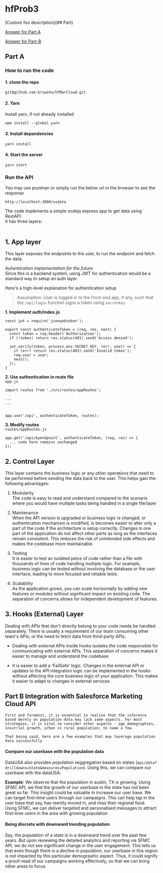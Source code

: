 # hfProb3

[Custom foo description](## Part)

[Answer for Part A](#part-a)

[Answer for Part-B](#part-b-integration-with-salesforce-marketing-cloud-api)

## Part A

### How to run the code

#### 1. clone the repo

```
git@github.com:briwoto/hfMarCloud.git
```

#### 2. Yarn

Install yarn, if not already installed

```
npm install --global yarn
```

#### 3. Install dependencies

```
yarn install
```

#### 4. Start the server

```
yarn start
```

### Run the API

You may use postman or simply run the below url in the browser to see the response

```
http://localhost:3000/usdata
```

The code implements a simple nodejs express app to get data using RestAPI.  
It has three layers:  
<br>

## 1. App layer

This layer exposes the endpoints to the user, to run the endpoint and fetch the data.

_Auhentication implementation for the future_  
Since this is a backend system, using JWT for authentication would be a standard way to setup an auth layer.

Here's a high-level explanation for authentication setup

> Assumption: User is logged in to the front-end app, if any, such that the `/api/login` function signs a token using `secretKey`

**1. Implement auth/index.js**

```
const jwt = require('jsonwebtoken');

export const authenticateToken = (req, res, next) {
  const token = req.header('Authorization');
  if (!token) return res.status(401).send('Access denied');

  jwt.verify(token, process.env.SECRET_KEY, (err, user) => {
    if (err) return res.status(403).send('Invalid token');
    req.user = user;
    next();
  });
}
```

**2. Use authentication in route file**  
`app.js`

```
import routes from './src/routes/appRoutes';

...
...


app.use('/api', authenticateToken, routes);
```

**3. Modify routes**  
`routes/appRoutes.js`

```
app.get('/api/myendpoint', authenticateToken, (req, res) => {
  ... code here remains unchanged
});
```

## 2. Control Layer

This layer contains the business logic or any other operations that need to be performed before sending the data back to the user. This helps gain the following advantages:

1. Modularity  
   The code is easy to read and understand compared to the scenario where you would have multiple tasks being handled in a single file/layer

2. Maintenance  
   When the API version is upgraded or business logic is changed, or authentication mechanism is modified, is becomes easier to alter only a part of the code if the architecture is setup correctly. Changes in one part of the application do not affect other parts as long as the interfaces remain consistent. This reduces the risk of unintended side effects and makes the codebase more maintainable.

3. Testing  
   It is easier to test an isolated peice of code rather than a file with thousands of lines of code handling multiple logic. For example, business logic can be tested without involving the database or the user interface, leading to more focused and reliable tests.

4. Scalability  
   As the application grows, you can scale horizontally by adding new features or modules without significant impact on existing code. The separation of concerns allows for independent development of features.

## 3. Hooks (External) Layer

Dealing with APIs that don't directly belong to your code needs be handled separately. There is usually a requirement of our team consuming other team's APIs; or the need to fetch data from third-party APIs.

- Dealing with external APIs inside hooks isolates the code responsible for communicating with external APIs. This separation of concerns makes it easier to manage and understand the codebase

- It is easier to add a 'FailSafe' logic. Changes in the external API or updates to the API integration logic can be implemented in the hooks without affecting the core business logic of your application. This makes it easier to adapt to changes in external services

## Part B Integration with Salesforce Marketing Cloud API

    First and foremost, it is essential to realise that the inference based merely on population data may lack some aspects. For most strategies, it is vital to consider other aspects - age demographies, insutrial growth, urban vs rural population; to name a few.

    That being said, here are a few examples that may leverage population data successfully

#### **Compare our userbase with the population data**

DataUSA also provides population seggregation based on states (`api/data?drilldowns=State&measures=Population`). Using this, we can compare our userbase with the dataUSA.  

**Example**: We observe that the population in austin, TX is growing. Using SFMC API, we find the growth of our userbase in the state has not been great so far. This insight could be valuable in increase our user base. We can target first-time users through our campaigns. This can help tap in the user base that say, has reently moved in, and miss their regional food.  
Using SFMC, we can deliver targeted and personalised messages to attract first-time users in the area with growing population

#### Being discrete with downward trending population

Say, the population of a state is in a downward trend over the past few years. But upon reviewing the detailed analytics and reporting via SFMC API, we do not see significant change in the user engagement. This tells us that even though there is a decline in population, our userbase in this region is not impacted by this particular demogrpahic aspect. Thus, it could signify a proof-read of our campaigns working effectively, so that we can bring other areas to focus
